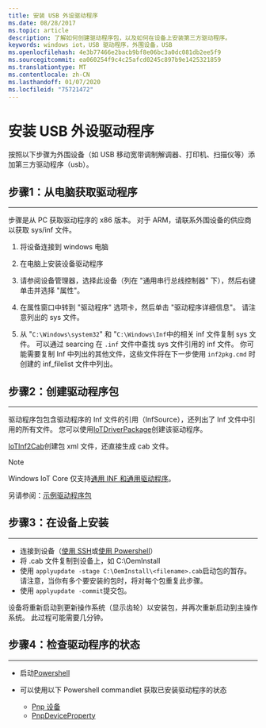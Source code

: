 ```yaml
---
title: 安装 USB 外设驱动程序
ms.date: 08/28/2017
ms.topic: article
description: 了解如何创建驱动程序包，以及如何在设备上安装第三方驱动程序。
keywords: windows iot，USB 驱动程序，外围设备，USB
ms.openlocfilehash: 4e3b77466e2bacb9bf8e06bc3a0dc081db2ee5f9
ms.sourcegitcommit: ea060254f9c4c25afcd0245c897b9e1425321859
ms.translationtype: MT
ms.contentlocale: zh-CN
ms.lasthandoff: 01/07/2020
ms.locfileid: "75721472"
---
```

# <a name="install-usb-peripheral-drivers"></a>安装 USB 外设驱动程序
按照以下步骤为外围设备（如 USB 移动宽带调制解调器、打印机、扫描仪等）添加第三方驱动程序（usb）。 

## <a name="step-1-get-drivers-from-pc"></a>步骤1：从电脑获取驱动程序
___
步骤是从 PC 获取驱动程序的 x86 版本。 对于 ARM，请联系外围设备的供应商以获取 sys/inf 文件。


1. 将设备连接到 windows 电脑

2. 在电脑上安装设备驱动程序

3. 请参阅设备管理器，选择此设备（列在 "通用串行总线控制器" 下），然后右键单击并选择 "属性"。

4. 在属性窗口中转到 "驱动程序" 选项卡，然后单击 "驱动程序详细信息"。 请注意列出的 sys 文件。

5. 从 "`C:\Windows\system32`" 和 "`C:\Windows\Inf`中的相关 inf 文件复制 sys 文件。 可以通过 searcing 在 `.inf` 文件中查找 sys 文件引用的 inf 文件。 你可能需要复制 Inf 中列出的其他文件，这些文件将在下一步使用 `inf2pkg.cmd` 时创建的 inf_filelist 文件中列出。


## <a name="step-2-create-a-driver-package"></a>步骤2：创建驱动程序包
___

驱动程序包包含驱动程序的 Inf 文件的引用（InfSource），还列出了 Inf 文件中引用的所有文件。 您可以使用[IoTDriverPackage](https://github.com/ms-iot/iot-adk-addonkit/tree/master/Tools/IoTCoreImaging/Docs/Add-IoTDriverPackage.md)创建该驱动程序。

[IoTInf2Cab](https://github.com/ms-iot/iot-adk-addonkit/tree/master/Tools/IoTCoreImaging/Docs/New-IoTInf2Cab.md)创建包 xml 文件，还直接生成 cab 文件。

> [!NOTE]
> Windows IoT Core 仅支持[通用 INF 和通用驱动程序](https://docs.microsoft.com/windows-hardware/drivers/develop/getting-started-with-universal-drivers)。


另请参阅：[示例驱动程序包](https://github.com/ms-iot/iot-adk-addonkit/tree/master/Workspace/Source-arm/BSP/CustomRpi2/Packages/CustomRPi2.GPIO) 

## <a name="step-3-install-on-device"></a>步骤3：在设备上安装
___

* 连接到设备（[使用 SSH](../connect-your-device/ssh.md)或[使用 Powershell](../connect-your-device/powershell.md)）
* 将 <filename>.cab 文件复制到设备上，如 C:\OemInstall
* 使用 `applyupdate -stage C:\OemInstall\<filename>.cab`启动包的暂存。 请注意，当你有多个要安装的包时，将对每个包重复此步骤。
* 使用 `applyupdate -commit`提交包。

设备将重新启动到更新操作系统（显示齿轮）以安装包，并再次重新启动到主操作系统。 此过程可能需要几分钟。

## <a name="step-4-check-status-of-driver"></a>步骤4：检查驱动程序的状态
___

* 启动[Powershell](../connect-your-device/PowerShell.md)
* 可以使用以下 Powershell commandlet 获取已安装驱动程序的状态

    * [Pnp 设备](https://docs.microsoft.com/powershell/module/pnpdevice/get-pnpdevice?view=win10-ps)
    * [PnpDeviceProperty](https://docs.microsoft.com/powershell/module/pnpdevice/get-pnpdeviceproperty?view=win10-ps)
    
